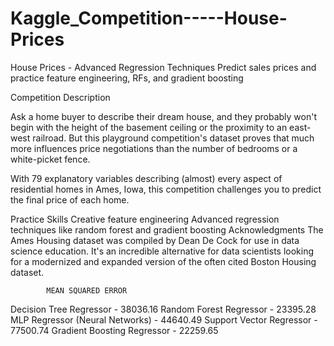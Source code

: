 # Kaggle_Competition-----House-Prices
House Prices - Advanced Regression Techniques Predict sales prices and practice feature engineering, RFs, and gradient boosting

Competition Description


Ask a home buyer to describe their dream house, and they probably won't begin with the height of the basement ceiling or the proximity to an east-west railroad. But this playground competition's dataset proves that much more influences price negotiations than the number of bedrooms or a white-picket fence.

With 79 explanatory variables describing (almost) every aspect of residential homes in Ames, Iowa, this competition challenges you to predict the final price of each home.

Practice Skills
Creative feature engineering 
Advanced regression techniques like random forest and gradient boosting
Acknowledgments
The Ames Housing dataset was compiled by Dean De Cock for use in data science education. It's an incredible alternative for data scientists looking for a modernized and expanded version of the often cited Boston Housing dataset. 

            MEAN SQUARED ERROR
Decision Tree Regressor    -  38036.16
Random Forest Regressor      -   23395.28
MLP Regressor (Neural Networks) - 44640.49
Support Vector Regressor     -  77500.74
Gradient Boosting Regressor  -  22259.65
